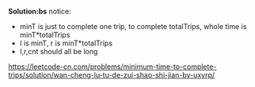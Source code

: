 **Solution:bs**
notice:
- minT is just to complete one trip, to complete totalTrips, whole time is minT*totalTrips
- l is minT, r is minT*totalTrips
- l,r,cnt should all be long

https://leetcode-cn.com/problems/minimum-time-to-complete-trips/solution/wan-cheng-lu-tu-de-zui-shao-shi-jian-by-uxyrp/
